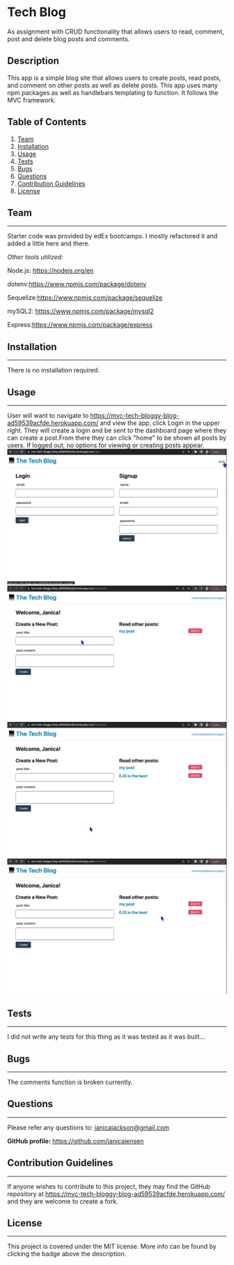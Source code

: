 # Tech Blog

As assignment with CRUD functionality that allows users to read, comment, post and delete blog posts and comments.  

## Description

This app is a simple blog site that allows users to create posts, read posts, and comment on other posts as well as delete posts. This app uses many npm packages as well as handlebars templating to function. It follows the MVC framework. 

## Table of Contents

1. [Team](#team)
2. [Installation](#installation)
3. [Usage](#usage)
4. [Tests](#tests)
5. [Bugs](#bugs)
6. [Questions](#questions)
7. [Contribution Guidelines](#contribution-guidelines)
8. [License](#license)

## Team

---

Starter code was provided by edEx bootcamps. I mostly refactored it and added a little here and there. 

_Other tools utilized:_

Node.js: https://nodejs.org/en

dotenv:https://www.npmjs.com/package/dotenv

Sequelize:https://www.npmjs.com/package/sequelize

mySQL2: https://www.npmjs.com/package/mysql2

Express:https://www.npmjs.com/package/express


## Installation

---

There is no installation required. 

## Usage

---

User will want to navigate to https://mvc-tech-bloggy-blog-ad59539acfde.herokuapp.com/ and view the app, click Login in the upper right. They will create a login and be sent to the dashboard page where they can create a post.From there they can click "home" to be shown all posts by users. If logged out, no options for viewing or creating posts appear. 
![login ability](/assets/login.gif)
![create post ability](/assets/create%20post.gif)
![view post ability](/assets/view%20post.gif)
![delete post ability](/assets/delete%20post.gif)

## Tests
---

I did not write any tests for this thing as it was tested as it was built...




## Bugs
---

The comments function is broken currently. 


## Questions
---

Please refer any questions to: janicajackson@gmail.com

**GitHub profile:** https://github.com/janicajensen

## Contribution Guidelines

---

If anyone wishes to contribute to this project, they may find the GitHub repository at https://mvc-tech-bloggy-blog-ad59539acfde.herokuapp.com/ and they are welcome to create a fork.

## License

---

This project is covered under the MIT license.
More info can be found by clicking the badge above the description.


